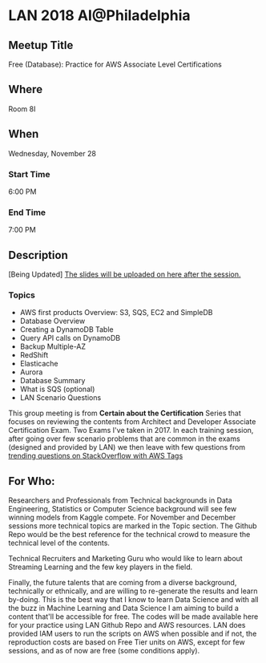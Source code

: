 # LAN 2018 AI@Philadelphia
## Meetup Title
Free (Database): Practice for AWS Associate Level Certifications
## Where
Room 8I

## When
Wednesday, November 28

### Start Time
6:00 PM
### End Time
7:00 PM
## Description
[Being Updated]
[The slides will be uploaded on here after the session.](https://github.com/lotusxai/LAN-Workshops)


### Topics
* AWS first products Overview: S3, SQS, EC2 and SimpleDB
* Database Overview
* Creating a DynamoDB Table
* Query API calls on DynamoDB
* Backup Multiple-AZ
* RedShift
* Elasticache
* Aurora
* Database Summary
* What is SQS (optional)
* LAN Scenario Questions  



This group meeting is from **Certain about the Certification** Series that focuses on reviewing the contents from Architect and Developer Associate Certification Exam. Two Exams I've taken in 2017. In each training session, after going over few scenario problems that are common in the exams (designed and provided by LAN) we then leave with few questions from [trending questions on StackOverflow with AWS Tags](https://stackoverflow.com/questions/tagged/amazon-web-services)


## For Who:

Researchers and Professionals from Technical backgrounds in Data Engineering, Statistics or Computer Science background will see few winning models from Kaggle compete. For November and December sessions more technical topics are marked in the Topic section. The Github Repo would be the best reference for the technical crowd to measure the technical level of the contents.

Technical Recruiters and Marketing Guru who would like to learn about Streaming Learning and the few key players in the field.

Finally, the future talents that are coming from a diverse background, technically or ethnically, and are willing to re-generate the results and learn by-doing. This is the best way that I know to learn Data Science and with all the buzz in Machine Learning and Data Science I am aiming to build a content that'll be accessible for free. The codes will be made available here for your practice using LAN Github Repo and AWS resources. LAN does provided IAM users to run the scripts on AWS when possible and if not, the reproduction costs are based on Free Tier units on AWS, except for few sessions, and as of now are free (some conditions apply).
